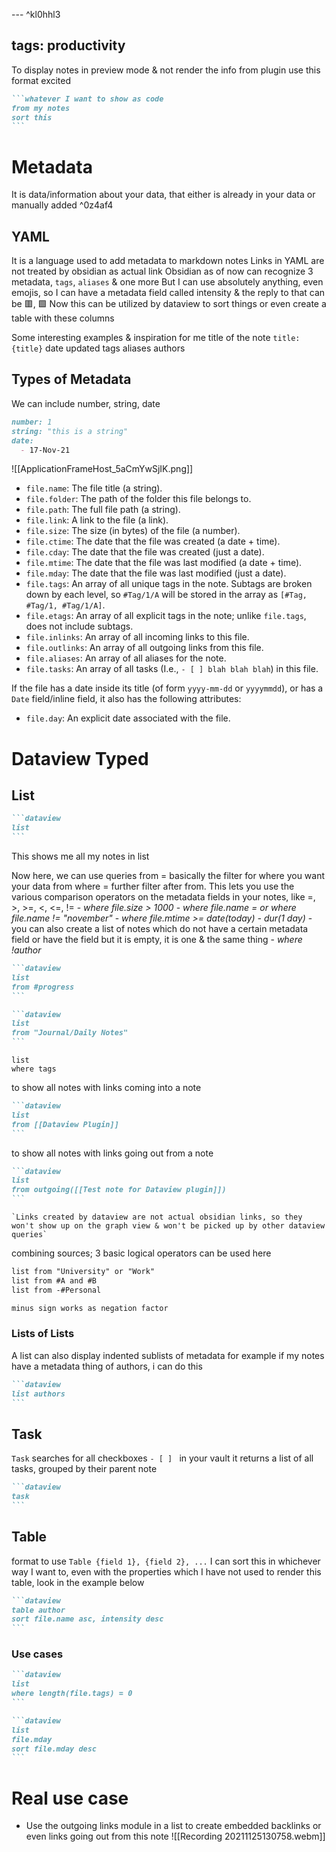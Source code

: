 --- ^kl0hhl3

tags: productivity
---

To display notes in preview mode & not render the info from plugin use this format excited
````markdown
```whatever I want to show as code
from my notes
sort this
```
````

# Metadata
It is data/information about your data, that either is already in your data or manually added ^0z4af4

## YAML
It is a language used to add metadata to markdown notes
Links in YAML are not treated by obsidian as actual link
Obsidian as of now can recognize 3 metadata, `tags`, `aliases` & one more
But I can use absolutely anything, even emojis, so I can have a metadata field called intensity & the reply to that can be 🟥, 🟩
	Now this can be utilized by dataview to sort things or even create a table with these columns

Some interesting examples & inspiration for me
	title of the note `title: {title}`
	date updated
	tags
	aliases
	authors


## Types of Metadata
We can include number, string, date
```markdown
number: 1
string: "this is a string"
date: 
  - 17-Nov-21
```

![[ApplicationFrameHost_5aCmYwSjIK.png]]

-   `file.name`: The file title (a string).
-   `file.folder`: The path of the folder this file belongs to.
-   `file.path`: The full file path (a string).
-   `file.link`: A link to the file (a link).
-   `file.size`: The size (in bytes) of the file (a number).
-   `file.ctime`: The date that the file was created (a date + time).
-   `file.cday`: The date that the file was created (just a date).
-   `file.mtime`: The date that the file was last modified (a date + time).
-   `file.mday`: The date that the file was last modified (just a date).
-   `file.tags`: An array of all unique tags in the note. Subtags are broken down by each level, so `#Tag/1/A` will be stored in the array as `[#Tag, #Tag/1, #Tag/1/A]`.
-   `file.etags`: An array of all explicit tags in the note; unlike `file.tags`, does not include subtags.
-   `file.inlinks`: An array of all incoming links to this file.
-   `file.outlinks`: An array of all outgoing links from this file.
-   `file.aliases`: An array of all aliases for the note.
-   `file.tasks`: An array of all tasks (I.e., `- [ ] blah blah blah`) in this file.

If the file has a date inside its title (of form `yyyy-mm-dd` or `yyyymmdd`), or has a `Date` field/inline field, it also has the following attributes:

-   `file.day`: An explicit date associated with the file.

# Dataview Typed
## List
````markdown
```dataview
list
```
````
This shows me all my notes in list

Now here, we can use queries
	from = basically the filter for where you want your data from
	where = further filter after from. This lets you use the various comparison 		   operators on the metadata fields in your notes, like =, >,  >=,  <,  <=, !=
			- *where file.size > 1000*
			- *where file.name = or where file.name != "november"*
			- *where file.mtime >= date(today) - dur(1 day)*
			- you can also create a list of notes which do not have a certain metadata field or have the field but it is empty, it is one & the same thing
				- *where !author*
	
	
````markdown
```dataview
list
from #progress
```
````

````markdown
```dataview
list
from "Journal/Daily Notes"
```
````

```dataview
list
where tags
```


to show all notes with links coming into a note
````markdown
```dataview
list
from [[Dataview Plugin]]
```
````

to show all notes with links going out from a note
````markdown
```dataview
list
from outgoing([[Test note for Dataview plugin]])
```
````

	`Links created by dataview are not actual obsidian links, so they won't show up on the graph view & won't be picked up by other dataview queries`

combining sources; 3 basic logical operators can be used here
```md
list from "University" or "Work"
list from #A and #B
list from -#Personal

minus sign works as negation factor
```

### Lists of Lists
A list can also display indented sublists of metadata
	for example if my notes have a metadata thing of authors, i can do this
	
````markdown
```dataview
list authors
```
````

## Task
`Task` searches for all checkboxes `- [ ] ` in your vault
it returns a list of all tasks, grouped by their parent note

````markdown
```dataview
task
```
````



## Table
format  to use `Table {field 1}, {field 2}, ...`
I can sort this in whichever way I want to, even with the properties which I have not used to render this table, look in the example below

````markdown
```dataview
table author
sort file.name asc, intensity desc 
```
````


### Use cases
````markdown
```dataview
list 
where length(file.tags) = 0
```
````

````markdown
```dataview
list
file.mday
sort file.mday desc
```
````



# Real use case
- Use the outgoing links module in a list to create embedded backlinks or even links going out from this note
![[Recording 20211125130758.webm]]
